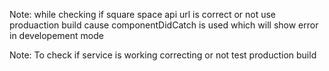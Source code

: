 Note: while checking if square space api url is correct or not use produaction build cause componentDidCatch is used which will show error in developement mode

Note: To check if service is working correcting or not test production build